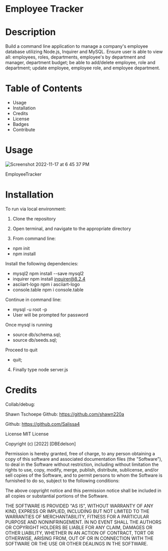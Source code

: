 # Employee Tracker

# Description
Build a command line application to manage a company's employee database utilizing Node.js, Inquirer and MySQL. Ensure user is able to view all: employees, roles, departments, employee's by department and manager, department budget; be able to add/delete employee, role and department; update employee, employee role, and employee department.

# Table of Contents
* Usage
* Installation
* Credits
* License
* Badges
* Contribute

# Usage

![Screenshot 2022-11-17 at 6 45 37 PM](https://user-images.githubusercontent.com/109247874/202590817-c7f85efc-430c-4359-a49f-cf38aa1adfb5.png)

EmployeeTracker

# Installation
To run via local environment:

1. Clone the repository

2. Open terminal, and navigate to the appropriate directory

3. From command line:

* npm init
* npm install

Install the following dependencies:

* mysql2 npm install --save mysql2
* inquirer npm install inquirer@8.2.4
* asciiart-logo npm i asciiart-logo
* console.table npm i console.table

Continue in command line:

* mysql -u root -p
* User will be prompted for password

Once mysql is running

* source db/schema.sql;
* source db/seeds.sql;

Proceed to quit

* quit;

4. Finally type node server.js

# Credits
Collab/debug: 

Shawn Tschoepe Github: https://github.com/shawn220a 

Github: https://github.com/Salissa4 


License
MIT License

Copyright (c) [2022] [DBEdelson]

Permission is hereby granted, free of charge, to any person obtaining a copy of this software and associated documentation files (the "Software"), to deal in the Software without restriction, including without limitation the rights to use, copy, modify, merge, publish, distribute, sublicense, and/or sell copies of the Software, and to permit persons to whom the Software is furnished to do so, subject to the following conditions:

The above copyright notice and this permission notice shall be included in all copies or substantial portions of the Software.

THE SOFTWARE IS PROVIDED "AS IS", WITHOUT WARRANTY OF ANY KIND, EXPRESS OR IMPLIED, INCLUDING BUT NOT LIMITED TO THE WARRANTIES OF MERCHANTABILITY, FITNESS FOR A PARTICULAR PURPOSE AND NONINFRINGEMENT. IN NO EVENT SHALL THE AUTHORS OR COPYRIGHT HOLDERS BE LIABLE FOR ANY CLAIM, DAMAGES OR OTHER LIABILITY, WHETHER IN AN ACTION OF CONTRACT, TORT OR OTHERWISE, ARISING FROM, OUT OF OR IN CONNECTION WITH THE SOFTWARE OR THE USE OR OTHER DEALINGS IN THE SOFTWARE.
